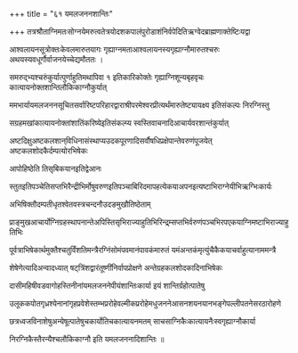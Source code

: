 +++
title = "६१ यमलजननशान्तिः"

+++
तत्रश्रौताग्निमतःसोग्नयेमरुत्वतेत्रयोदशकपालंपुरोडाशंनिर्वपेदितिऋग्वेदब्राह्मणाक्तेष्टिःयद्वा

आश्वलायनसूत्रोक्तःकेवलमारुतयागः गृह्याग्नमताआश्वलायनस्यगृह्याग्नौमारुतश्चरुः अथयस्यवधूर्गौर्वाजनयेच्चेद्यमौततः ।

समरुद्‌भ्यश्चरुंकुर्यात्पुर्णाहुतिमथापिवा १ इतिकारिकोक्तेः गृह्याग्निशून्यबृहवृचः कात्यायनोक्तशान्तिलौकिकाग्नौकुर्यात्

ममभार्यायमलजननसूचितसर्वारिष्टपरिहारद्वाराश्रीपरमेश्वरप्रीत्यर्थंमारुतेष्ट्यायक्ष्य इतिसंकल्पः निरग्निस्तु

सग्रहमखांकात्यायनोक्तांशातिंकरिष्येइतिसंकल्प्य स्वस्तिवाचनादिआचार्यवरशान्तंकुर्यात्

अष्टदिक्षुअष्टकलशान्‌विधिनासंस्थाप्यउदकपूरणादिसर्वौषधिप्रक्षेपान्तेवरुणंपूजयेत् अष्टकलशोदकैर्दम्पत्योरभिषेकः

आपोहिष्ठेति तिसृबिकयानइतिद्वेआनः

स्तुतइतिपञ्चेतिसप्तभिरैन्द्रीभिर्मोषुवरुणइतिपञ्चाबिरिदमापहत्येकयाअपनइत्यष्टाभिराग्नेयीभिऋग्भिःकार्यः

अभिषिक्तौदम्पतीधृतश्वेतवस्त्रचन्दनौउदङमुखौतिष्ठेताम्

प्राङ्‍मुखआचार्योग्निग्रहस्थापनान्तेअपिस्तिसृभिराज्याहुतिभिरिन्द्र्म्सप्तभिर्वरुणंपञ्चभिरपएकयाग्निमष्टाभिराज्याहुतिभिः

पूर्वत्राभिषेकार्थमुक्तैश्चतुर्विंशतिमन्त्रैरग्निंसोमंपवमानंपावकंमारुतं यमंअन्तकंमृत्युंचैकैकयाचर्वाहुत्यानाममन्त्रै

शेषेणेत्यादिअन्वादध्यात् षट्‌त्रिंशद्वारंतूष्णींनिर्वापप्रोक्षणे अन्तेग्रहकलशोदकादिनाभिषेकः

दासीमहिषीवडवागोहस्तिनीनांयमलजननेपीयंशान्तिःकार्या इयं शान्तिर्ग्रहोत्पातेषु

उलूककपोतगृध्रश्येनानांगृहप्रवेशेस्तम्भप्ररोहेवल्मीकप्ररोहेमधुजननेआसनशयनयानभङ्गेपल्लीपतनेसरठारोहणे

छत्रध्वजविनाशेषुअन्येषूत्पातेषुचकार्योतिचकात्यायनमतम् साचसाग्निकैःकात्यायनैःस्वगृह्याग्नौकार्या

निरग्निकैस्तैरन्यैश्चलौकिकाग्नौ इति यमलजननादिशान्तिः ॥
